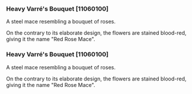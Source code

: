 ### Heavy Varré's Bouquet [11060100]

A steel mace resembling a bouquet of roses.

On the contrary to its elaborate design, the flowers are stained blood-red, giving it the name "Red Rose Mace".### Heavy Varré's Bouquet [11060100]

A steel mace resembling a bouquet of roses.

On the contrary to its elaborate design, the flowers are stained blood-red, giving it the name "Red Rose Mace".